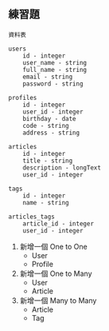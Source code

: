 ## 練習題

```
資料表

users
    id - integer
    user_name - string
    full_name - string
    email - string
    password - string

profiles
    id - integer
    user_id - integer
    birthday - date
    code - string
    address - string

articles
    id - integer
    title - string
    description - longText
    user_id - integer

tags
    id - integer
    name - string

articles_tags
    article_id - integer
    user_id - integer
```

1. 新增一個 One to One
   * User
   * Profile
2. 新增一個 One to Many
   * User
   * Article
3. 新增一個 Many to Many
   * Article
   * Tag